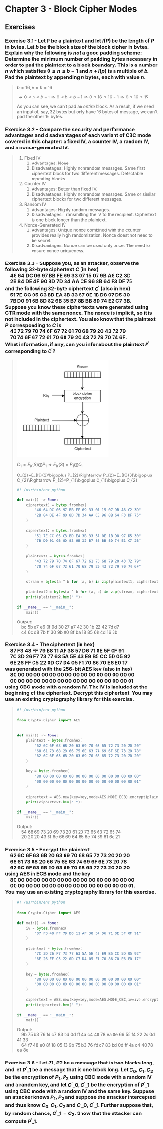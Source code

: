 # Chapter 3 - Block Cipher Modes

## Exercises

### Exercise 3.1 - Let P be a plaintext and let $l(P)$ be the length of $P$ in bytes. Let $b$ be the block size of the block cipher in bytes. Explain why the following is *not* a good padding scheme: Determine the minimum number of padding bytes necessary in order to pad the plaintext to a block boundary. This is a number $n$ which satisfies $0\leq n\leq b-1$ and $n+l(p)$ is a multiple of $b$. Pad the plaintext by appending $n$ bytes, each with value $n$. 

> $b=16,n=b=16$
> 
> $\rightarrow 0\leq n\leq b-1\Rightarrow 0\leq b\leq b-1\Rightarrow 0\leq 16\leq 16 - 1\Rightarrow 0\leq 16\leq 15$
> 
> As you can see, we can't pad an *entire* block. As a result, if we need an input of, say, 32 bytes but only have 16 bytes of message, we can't pad the other 16 bytes.

### Exercise 3.2 - Compare the security and performance advantages and disadvantages of each variant of CBC mode covered in this chapter: a fixed IV, a counter IV, a random IV, and a nonce-generated IV.

> 1. Fixed IV
>    1. Advantages: None
>    2. Disadvantages: Highly nonrandom messages. Same first ciphertext block for two different messages. Detectable repeating blocks.
> 2. Counter IV
>    1. Advantages: Better than fixed IV.
>    2. Disadvantages: Highly nonrandom messages. Same or similar ciphertext blocks for two different messages.
> 3. Random IV
>    1. Advantages: Highly random messages.
>    2. Disadvantages: Transmitting the IV to the recipient. Ciphertext is one block longer than the plaintext.
> 4. Nonce-Generated IV
>    1. Advantages: Unique nonce combined with the counter provides really high randomization. Nonce doest not need to be secret.
>    2. Disadvantages: Nonce can be used only once. The need to ensure nonce uniqueness.

### Exercise 3.3 - Suppose you, as an attacker, observe the following 32-byte ciphertext $C$ (in hex)<br/>&emsp;46 64 DC 06 97 BB FE 69 33 07 15 07 9B A6 C2 3D<br/>&emsp;2B 84 DE 4F 90 8D 7D 34 AA CE 96 8B 64 F3 DF 75<br/>and the following 32-byte ciphertext $C^{'}$ (also in hex)<br/>&emsp;51 7E CC 05 C3 BD EA 3B 33 57 0E 1B D8 97 D5 30<br/>&emsp;7B D0 91 6B 8D 82 6B 35 B7 8B BB 8D 74 E2 C7 3B.<br/>Suppose you know these ciphertexts were generated using CTR mode with the same nonce. The nonce is implicit, so it is not included in the ciphertext. You also know that the plaintext $P$ corresponding to $C$ is<br/>&emsp;43 72 79 70 74 6F 67 72 61 70 68 79 20 43 72 79<br/>&emsp;70 74 6F 67 72 61 70 68 79 20 43 72 79 70 74 6F.<br/>What information, if any, can you infer about the plaintext $P^{'}$ corresponding to $C^{'}$?

> ![Exercise 3.7](exercise_4_3.png "Exercise 3.7")
> 
> $C_{1}=E_{K}(S)\bigoplus P_{1}\Rightarrow E_{K}(S)=P_{1}\bigoplus C_{1}$
> 
> C_{2}=E_{K}(S)\bigoplus P_{2}\Rightarrow P_{2}=E_{K}(S)\bigoplus C_{2}\Rightarrow P_{2}=P_{1}\bigoplus C_{1}\bigoplus C_{2}
> 
> ```python
> #! /usr/bin/env python
> 
> def main() -> None:
>     ciphertext1 = bytes.fromhex(
>         "46 64 DC 06 97 BB FE 69 33 07 15 07 9B A6 C2 3D"
>         "2B 84 DE 4F 90 8D 7D 34 AA CE 96 8B 64 F3 DF 75"
>     )
> 
>     ciphertext2 = bytes.fromhex(
>         "51 7E CC 05 C3 BD EA 3B 33 57 0E 1B D8 97 D5 30"
>         "7B D0 91 6B 8D 82 6B 35 B7 8B BB 8D 74 E2 C7 3B"
>     )
> 
>     plaintext1 = bytes.fromhex(
>         "43 72 79 70 74 6F 67 72 61 70 68 79 20 43 72 79"
>         "70 74 6F 67 72 61 70 68 79 20 43 72 79 70 74 6F"
>     )
> 
>     stream = bytes(a ^ b for (a, b) in zip(plaintext1, ciphertext1))
> 
>     plaintext2 = bytes(a ^ b for (a, b) in zip(stream, ciphertext2))
>     print(plaintext2.hex(" "))
> 
> if __name__ == "__main__":
>     main()
> ```
> 
> Output:
> <br/>&emsp;bc 5b e7 e6 0f 9d 30 27 a7 42 30 1b 22 42 7d d7
> <br/>&emsp;c4 6c d8 7b ff 30 9b 00 8f ba 18 85 68 4d 16 3b

### Exercise 3.4 - The ciphertext (in hex)<br/>&emsp;87 F3 48 FF 79 B8 11 AF 38 57 D6 71 8E 5F 0F 91<br/>&emsp;7C 3D 26 F7 73 77 63 5A 5E 43 E9 B5 CC 5D 05 92<br/>&emsp;6E 26 FF C5 22 0D C7 D4 05 F1 70 86 70 E6 E0 17<br/>was generated with the 256-bit AES key (also in hex)<br/>&emsp;80 00 00 00 00 00 00 00 00 00 00 00 00 00 00 00<br/>&emsp;00 00 00 00 00 00 00 00 00 00 00 00 00 00 00 01<br/>using CBC mode with a random IV. The IV is included at the beginning of the ciphertext. Decrypt this ciphertext. You may use an existing cryptography library for this exercise.

> ```python
> #! /usr/bin/env python
>
> from Crypto.Cipher import AES
>
>
> def main() -> None:
>     plaintext = bytes.fromhex(
>         "62 6C 6F 63 6B 20 63 69 70 68 65 72 73 20 20 20"
>         "68 61 73 68 20 66 75 6E 63 74 69 6F 6E 73 20 78"
>         "62 6C 6F 63 6B 20 63 69 70 68 65 72 73 20 20 20"
>     )
> 
>     key = bytes.fromhex(
>         "80 00 00 00 00 00 00 00 00 00 00 00 00 00 00 00"
>         "00 00 00 00 00 00 00 00 00 00 00 00 00 00 00 01"
>     )
> 
>     ciphertext = AES.new(key=key,mode=AES.MODE_ECB).encrypt(plaintext)
>     print(ciphertext.hex(" "))
> 
> if __name__ == "__main__":
>     main()
> ```
> 
> Output:
> <br/>&emsp;54 68 69 73 20 69 73 20 61 20 73 65 63 72 65 74
> <br/>&emsp;20 20 20 43 6f 6e 66 69 64 65 6e 74 69 61 6c 21

### Exercise 3.5 - Encrypt the plaintext<br/>&emsp;62 6C 6F 63 6B 20 63 69 70 68 65 72 73 20 20 20<br/>&emsp;68 61 73 68 20 66 75 6E 63 74 69 6F 6E 73 20 78<br/>&emsp;62 6C 6F 63 6B 20 63 69 70 68 65 72 73 20 20 20<br/>using AES in ECB mode and the key<br/>&emsp;80 00 00 00 00 00 00 00 00 00 00 00 00 00 00 00<br/>&emsp;00 00 00 00 00 00 00 00 00 00 00 00 00 00 00 01.<br/>You may use an existing cryptography library for this exercise.

> ```python
> #! /usr/bin/env python
> 
> from Crypto.Cipher import AES
> 
> def main() -> None:
>     iv = bytes.fromhex(
>         "87 F3 48 FF 79 B8 11 AF 38 57 D6 71 8E 5F 0F 91"
>     )
> 
>     plaintext = bytes.fromhex(
>         "7C 3D 26 F7 73 77 63 5A 5E 43 E9 B5 CC 5D 05 92"
>         "6E 26 FF C5 22 0D C7 D4 05 F1 70 86 70 E6 E0 17"
>     )
> 
>     key = bytes.fromhex(
>         "80 00 00 00 00 00 00 00 00 00 00 00 00 00 00 00"
>         "00 00 00 00 00 00 00 00 00 00 00 00 00 00 00 01"
>     )
> 
>     ciphertext = AES.new(key=key,mode=AES.MODE_CBC,iv=iv).encrypt(plaintext)
>     print(ciphertext.hex(" "))
> 
> if __name__ == "__main__":
>     main()
> ```
> 
> Output:
> <br/>&emsp;9b 75 b3 76 fd c7 83 bd 0d ff 4a c4 40 78 ea 8e 66 55 f4 22 2c 0d 41 33
> <br/>&emsp;64 f7 48 e0 8f 18 05 13 9b 75 b3 76 fd c7 83 bd 0d ff 4a c4 40 78 ea 8e

### Exercise 3.6 - Let $P1$, $P2$ be a message that is two blocks long, and let $P^{'}\_{1}$ be a message that is one block long. Let $C_{0}$, $C_{1}$, $C_{2}$ be the encryption of $P_{1}$, $P_{2}$ using CBC mode with a random IV and a random key, and let $C^{'}\_{0}$, $C^{'}\_{1}$ be the encryption of $P^{'}\_{1}$ using CBC mode with a random IV and the same key. Suppose an attacker knows $P_{1}$, $P_{2}$ and suppose the attacker intercepted and thus know $C_{0}$, $C_{1}$, $C_{2}$ and $C^{'}\_{0}$, $C^{'}\_{1}$. Further suppose that, by random chance, $C^{'}\_{1}=C_{2}$. Show that the attacker can compute $P^{'}\_{1}$.
> 
